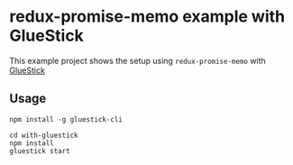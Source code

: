 # redux-promise-memo example with GlueStick

This example project shows the setup using `redux-promise-memo` with [GlueStick](https://github.com/TrueCar/gluestick)

## Usage

```
npm install -g gluestick-cli
```

```
cd with-gluestick
npm install
gluestick start
```
